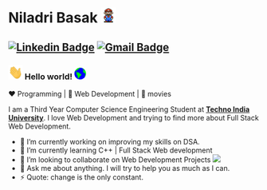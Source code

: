 # Niladri Basak&nbsp;<img src="https://github.com/a8hay/a8hay/blob/master/Mario_Hello_Big.gif" width="30px" height="30px">
[![Linkedin Badge](https://img.shields.io/badge/-a8hay-blue?style=flat-square&logo=Linkedin&logoColor=white&link=https://www.linkedin.com/in/a8hay/)](https://www.linkedin.com/in/a8hay/)
[![Gmail Badge](https://img.shields.io/badge/-7ct0v759s@relay.firefox.com-c14438?style=flat-square&logo=Gmail&logoColor=white&link=mailto:7ct0v759s@relay.firefox.com)](mailto:7ct0v759s@relay.firefox.com)
---
### <img src="https://github.com/a8hay/a8hay/blob/master/Hi.gif" width="29px" height="29px"> Hello world!&nbsp;<img src="https://github.com/a8hay/a8hay/blob/master/Earth.gif" width="24px" height="24px">  
:heart: Programming | :black_heart: Web Development | :blue_heart: movies
  
I am a Third Year Computer Science Engineering Student at <a href="https://www.lpu.in//"> <b>Techno India University</b></a>. I love Web Development and trying to find more about Full Stack Web Development. 

- 🔭 I’m currently working on improving my skills on DSA.
- 🌱 I’m currently learning C++ | Full Stack Web development 
- 👯 I’m looking to collaborate on Web Development Projects <img src="https://media.giphy.com/media/WUlplcMpOCEmTGBtBW/giphy.gif" width="30">
- 💬 Ask me about anything. I will try to help you as much as I can.
- ⚡ Quote: change is the only constant.
